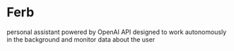 # Ferb
personal assistant powered by OpenAI API designed to work autonomously in the background and monitor data about the user
